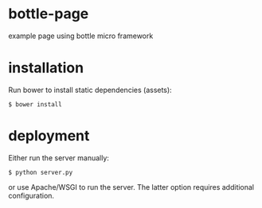 bottle-page
===========

example page using bottle micro framework

installation
============

Run bower to install static dependencies (assets):

    $ bower install

deployment
==========

Either run the server manually:

    $ python server.py

or use Apache/WSGI to run the server. The latter option requires additional configuration.
